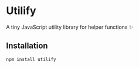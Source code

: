# Utilify

A tiny JavaScript utility library for helper functions ✨

## Installation
```bash
npm install utilify
